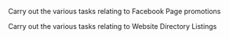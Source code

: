 

Carry out the various tasks relating to Facebook Page promotions

Carry out the various tasks relating to Website Directory Listings
